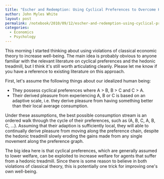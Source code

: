 ```yaml
---
title: "Escher and Redemption: Using Cyclical Preferences to Overcome Hedonic Treadmills"
author: John Myles White
layout: post
permalink: /notebook/2010/09/12/escher-and-redemption-using-cyclical-preferences-to-overcome-hedonic-treadmills/
categories:
  - Economics
  - Psychology
---
```


This morning I started thinking about using violations of classical economic theory to increase well-being. The main idea is probably obvious to anyone familiar with the relevant literature on cyclical preferences and the hedonic treadmill, but I think it's still worth articulating cleanly. Please let me know if you have a reference to existing literature on this approach.

First, let's assume the following things about our idealized human being:

* They possess cyclical preferences where A > B, B > C and C > A.
* Their derived pleasure from experiencing A, B or C is based on an adaptive scale, i.e. they derive pleasure from having something better than their local average consumption.

Under these assumptions, the best possible consumption stream is an ordered walk through the cycle of their preferences, such as (A, B, C, A, B, C, ...). Assuming that their adaption is sufficiently local, they will able to continually derive pleasure from moving along the preference chain, despite the hedonic treadmill slowly eroding the gains made from any single movement along the preference graph.

The big idea here is that cyclical preferences, which are generally assumed to lower welfare, can be exploited to increase welfare for agents that suffer from a hedonic treadmill. Since there is some reason to believe in both violations of classical theory, this is potentially one trick for improving one's own well-being.
